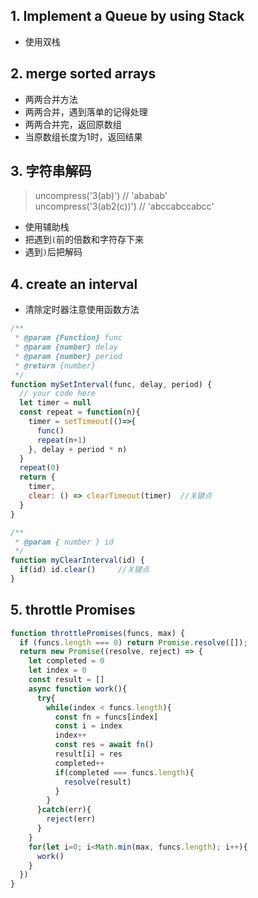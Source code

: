 ## 1. Implement a Queue by using Stack
- 使用双栈

## 2. merge sorted arrays
- 两两合并方法
- 两两合并，遇到落单的记得处理
- 两两合并完，返回原数组
- 当原数组长度为1时，返回结果

## 3. 字符串解码
> uncompress('3(ab)') // 'ababab'  
> uncompress('3(ab2(c))') // 'abccabccabcc'
- 使用辅助栈
- 把遇到`(`前的倍数和字符存下来
- 遇到`)`后把解码

## 4. create an interval
- 清除定时器注意使用函数方法

```js
/**
 * @param {Function} func
 * @param {number} delay
 * @param {number} period
 * @return {number}
 */
function mySetInterval(func, delay, period) {
  // your code here
  let timer = null
  const repeat = function(n){
    timer = setTimeout(()=>{
      func()
      repeat(n+1)
    }, delay + period * n)
  }
  repeat(0)
  return {
    timer,
    clear: () => clearTimeout(timer)  //关键点
  }
}

/**
 * @param { number } id
 */
function myClearInterval(id) {
  if(id) id.clear()     //关键点
}
```

## 5. throttle Promises
```js
function throttlePromises(funcs, max) {
  if (funcs.length === 0) return Promise.resolve([]);
  return new Promise((resolve, reject) => {
    let completed = 0
    let index = 0
    const result = []
    async function work(){
      try{
        while(index < funcs.length){
          const fn = funcs[index]
          const i = index
          index++
          const res = await fn()
          result[i] = res
          completed++
          if(completed === funcs.length){
            resolve(result)
          }
        }
      }catch(err){
        reject(err)
      }
    }
    for(let i=0; i<Math.min(max, funcs.length); i++){
      work()
    }
  })
}
```
